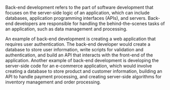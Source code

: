 

Back-end development refers to the part of software development that focuses on the server-side logic of an application, which can include databases, application programming interfaces (APIs), and servers. Back-end developers are responsible for handling the behind-the-scenes tasks of an application, such as data management and processing.

An example of back-end development is creating a web application that requires user authentication. The back-end developer would create a database to store user information, write scripts for validation and authentication, and build an API that interacts with the front-end of the application. Another example of back-end development is developing the server-side code for an e-commerce application, which would involve creating a database to store product and customer information, building an API to handle payment processing, and creating server-side algorithms for inventory management and order processing.